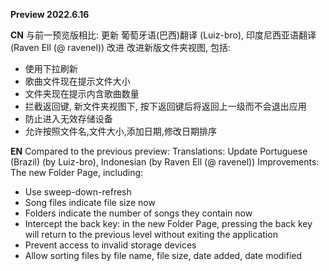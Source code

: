 **Preview 2022.6.16**

**CN**
与前一预览版相比:
更新 葡萄牙语(巴西)翻译 (Luiz-bro), 印度尼西亚语翻译 (Raven Ell (@ ravenel))
改进 改进新版文件夹视图, 包括:
- 使用下拉刷新
- 歌曲文件现在提示文件大小
- 文件夹现在提示内含歌曲数量
- 拦截返回键, 新文件夹视图下, 按下返回键后将返回上一级而不会退出应用
- 防止进入无效存储设备
- 允许按照文件名,文件大小,添加日期,修改日期排序


**EN**
Compared to the previous preview:
Translations: Update Portuguese (Brazil) (by Luiz-bro), Indonesian (by Raven Ell (@ ravenel))
Improvements: The new Folder Page, including:
- Use sweep-down-refresh
- Song files indicate file size now
- Folders indicate the number of songs they contain now
- Intercept the back key: in the new Folder Page, pressing the back key will return to the previous level without exiting the application
- Prevent access to invalid storage devices
- Allow sorting files by file name, file size, date added, date modified